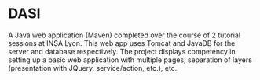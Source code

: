 # DASI
 
A Java web application (Maven) completed over the course of 2 tutorial sessions at INSA Lyon. This web app uses Tomcat and JavaDB for the server and database respectively. The project displays competency in setting up a basic web application with multiple pages, separation of layers (presentation with JQuery, service/action, etc.), etc. 
